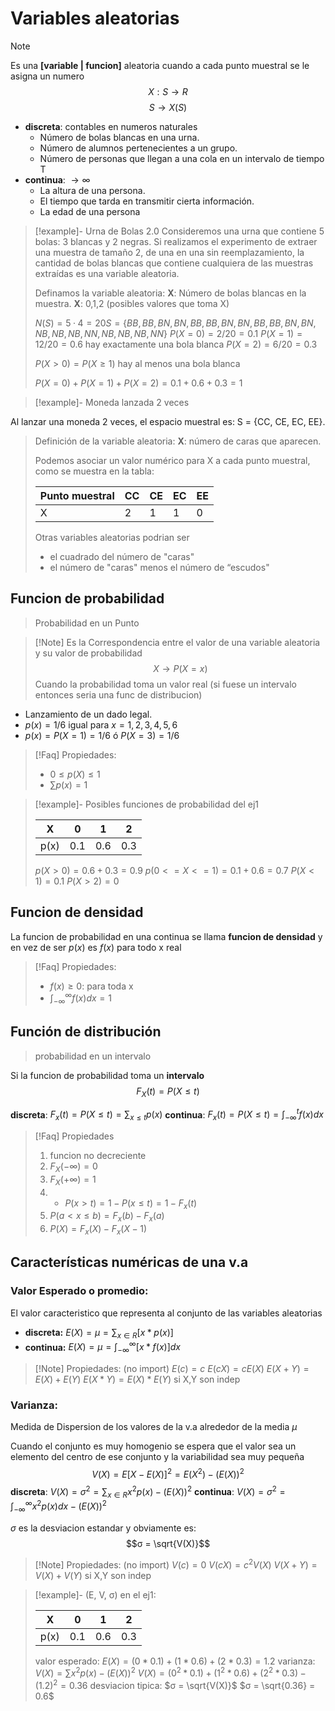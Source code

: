 
# Variables aleatorias

> [!Note]  
> Es una **[variable | funcion]** aleatoria cuando a cada punto muestral se le asigna un numero 
> $$X: S \to R$$
> $$S \to X(S)$$
> - **discreta**: contables en numeros naturales
> 	- Número de bolas blancas en una urna. 
> 	- Número de alumnos pertenecientes a un grupo. 
> 	- Número de personas que llegan a una cola en un intervalo de tiempo T
> - **continua**: $\to \infty$
> 	- La altura de una persona. 
> 	- El tiempo que tarda en transmitir cierta información. 
> 	- La edad de una persona


> [!example]- Urna de Bolas 2.0
> Consideremos una urna que contiene 5 bolas: 3 blancas y 2 negras. 
Si realizamos el experimento de extraer una muestra de tamaño 2, de una en una sin reemplazamiento, la cantidad de bolas blancas que contiene cualquiera de las muestras extraídas es una variable aleatoria.
> 
> Definamos la variable aleatoria:
> **X**: Número de bolas blancas en la muestra. 
> **X**: 0,1,2 (posibles valores que toma X) 
> 
> $N(S) = 5·4 = 20$$S = \{BB, BB, BN, BN, BB, BB, BN, BN, BB, BB, BN, BN, NB, NB, NB, NN, NB, NB, NB, NN\}$
> $P(X = 0) = 2/20 = 0.1$ 
> $P(X = 1) = 12/20 = 0.6$ hay exactamente una bola blanca 
> $P(X = 2) = 6/20 = 0.3$ 
> 
> $P(X \gt 0) = P(X \ge 1)$ hay al menos una bola blanca
> 
> $P(X = 0) + P(X = 1) + P(X = 2) = 0.1 + 0.6 + 0.3 = 1$

> [!example]- Moneda lanzada 2 veces
> 
Al lanzar una moneda 2 veces, el espacio muestral es: 
S = \{CC, CE, EC, EE\}. 
> 
> Definición de la variable aleatoria: 
> **X**: número de caras que aparecen.
> 
> Podemos asociar un valor numérico para X a cada punto muestral, como se muestra en la tabla: 
> 
> | Punto muestral | CC | CE | EC | EE |
> | ---- | ---- | ---- | ---- | ---- |
> | X | 2 | 1 | 1 | 0 |
>
> Otras variables aleatorias podrian ser
> - el cuadrado del número de "caras"
> - el número de "caras" menos el número de “escudos"


## Funcion de probabilidad

> Probabilidad en un Punto

> [!Note] Es la Correspondencia entre el valor de una variable aleatoria y su valor de probabilidad
> $$X \to P(X = x)$$
> Cuando la probabilidad toma un valor real
> (si fuese un intervalo entonces seria una func de distribucion)

- Lanzamiento de un dado legal. 
- $p(x) = 1/6$ igual para $x = 1, 2, 3, 4, 5, 6$
- $p(x) = P(X = 1) = 1/6$ ó $P(X = 3) = 1/6$


> [!Faq] Propiedades:
> - $0 \le p(X) \le 1$
> - $\sum p(x) = 1$


> [!example]- Posibles funciones de probabilidad del ej1
> 
> | X | 0 | 1 | 2 |
> | ---- | ---- | ---- | ---- |
> | p(x) | 0.1 | 0.6 | 0.3 |
> 
> $p(X > 0) = 0.6 + 0.3 = 0.9$
> $p(0 <= X <= 1) = 0.1 + 0.6 = 0.7$
> $P(X < 1) = 0.1$
> $P(X > 2) = 0$

## Funcion de densidad

La funcion de probabilidad en una continua se llama **funcion de densidad** y en vez de ser $p(x)$ es $f(x)$ para todo x real


> [!Faq] Propiedades:
> - $f(x) \ge 0$: para toda x
> - $\int_{-\infty}^{\infty} f(x) dx =1$

## Función de distribución

> probabilidad en un intervalo

Si la funcion de probabilidad toma un **intervalo**
$$F_X(t) = P(X \le t)$$

**discreta**:     $F_x(t) = P(X \le t) = \sum_{x\le t}p(x)$
**continua**:   $F_x(t) = P(X \le t) = \int_{-\infty}^tf(x)dx$

> [!Faq] Propiedades
> 1. funcion no decreciente
> 2. $F_X(-\infty) = 0$
> 3. $F_X(+\infty) = 1$
> 4. * $P(x \gt t) = 1 - P(x \le t) = 1 - F_x(t)$
> 5. $P(a \lt x \le b) = F_x(b) - F_x(a)$
> 6. $P(X) = F_x(X) - F_x(X-1)$


## Características numéricas de una v.a

### Valor Esperado o promedio: 

El valor caracteristico que representa al conjunto de las variables aleatorias

- **discreta:**    $E(X) = \mu = \sum_{x \in R} [x * p(x)]$
- **continua:**   $E(X) = \mu = \int_{-\infty}^{\infty} [x * f(x)]dx$


> [!Note] Propiedades:   (no import)
> $E(c) = c$
> $E(cX) = cE(X)$
> $E(X+Y) = E(X) + E(Y)$
> $E(X*Y) = E(X) * E(Y)$ si X,Y son indep


### Varianza: 

Medida de Dispersion de los valores de la v.a alrededor de la media $\mu$

Cuando el conjunto es muy homogenio se espera que el valor sea un elemento del centro de ese conjunto y la variabilidad sea muy pequeña
$$V(X) = E[X - E(X)]^2 = E(X^2) - (E(X))^2$$
**discreta**: $V(X) = σ^2 = \sum_{x \in R} x^2 p(x) - (E(X))^2$
**continua**: $V(X) = σ^2 = \int_{-\infty}^{\infty} x^2 p(x)dx - (E(X))^2$

$σ$ es la desviacion estandar y obviamente es: $$σ = \sqrt{V(X)}$$

> [!Note] Propiedades:   (no import)
> $V(c) = 0$
> $V(cX) = c^2V(X)$
> $V(X+Y) = V(X) + V(Y)$ si X,Y son indep


> [!example]- (E, V, σ) en el ej1: 
> 
> | X | 0 | 1 | 2 |
> | ---- | ---- | ---- | ---- |
> | p(x) | 0.1 | 0.6 | 0.3 |
>
> valor esperado: $E(X) = (0*0.1) + (1*0.6) + (2*0.3) = 1.2$
> varianza:
>	$V(X) = \sum x^2 p(x) - (E(X))^2$
>	$V(X) = (0^2*0.1) + (1^2*0.6) + (2^2*0.3) - (1.2)^2 = 0.36$
> desviacion tipica: 
>	$σ = \sqrt{V(X)}$
>	$σ = \sqrt{0.36} = 0.6$



